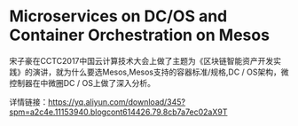 # Microservices on DC/OS and Container Orchestration on Mesos
宋子豪在CCTC2017中国云计算技术大会上做了主题为《区块链智能资产开发实践》的演讲，就为什么要选Mesos,Mesos支持的容器标准/规格,DC / OS架构，微控制器在中微圈DC / OS上做了深入分析。

详情链接：https://yq.aliyun.com/download/345?spm=a2c4e.11153940.blogcont614426.79.8cb7a7ec02aX9T
